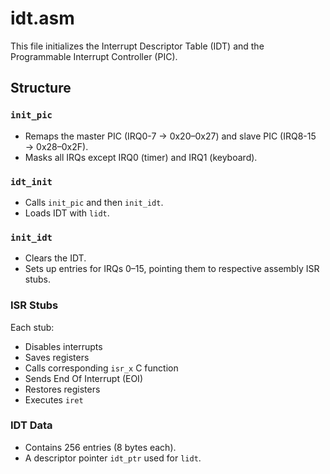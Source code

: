 # idt.asm

This file initializes the Interrupt Descriptor Table (IDT) and the Programmable Interrupt Controller (PIC).

## Structure

### `init_pic`
- Remaps the master PIC (IRQ0-7 → 0x20–0x27) and slave PIC (IRQ8-15 → 0x28–0x2F).
- Masks all IRQs except IRQ0 (timer) and IRQ1 (keyboard).

### `idt_init`
- Calls `init_pic` and then `init_idt`.
- Loads IDT with `lidt`.

### `init_idt`
- Clears the IDT.
- Sets up entries for IRQs 0–15, pointing them to respective assembly ISR stubs.

### ISR Stubs
Each stub:
- Disables interrupts
- Saves registers
- Calls corresponding `isr_x` C function
- Sends End Of Interrupt (EOI)
- Restores registers
- Executes `iret`

### IDT Data
- Contains 256 entries (8 bytes each).
- A descriptor pointer `idt_ptr` used for `lidt`.
